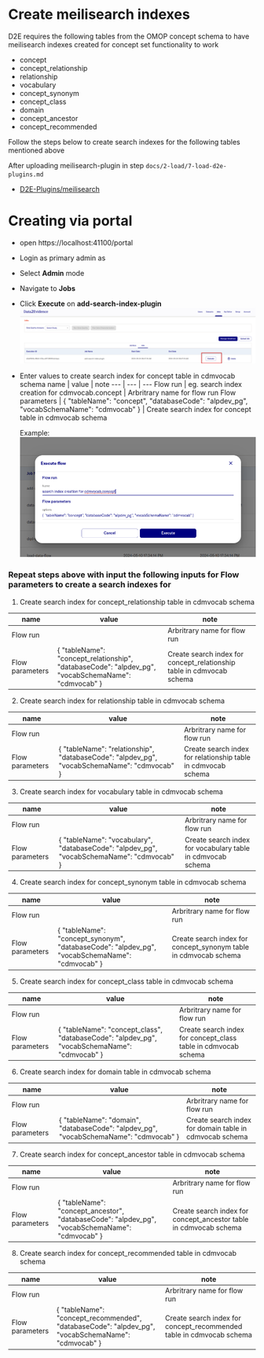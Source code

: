 # Create meilisearch indexes 
D2E requires the following tables from the OMOP concept schema to have meilisearch indexes created for concept set functionality to work
  - concept
  - concept_relationship
  - relationship
  - vocabulary
  - concept_synonym
  - concept_class
  - domain
  - concept_ancestor
  - concept_recommended

Follow the steps below to create search indexes for the following tables mentioned above

After uploading meilisearch-plugin in step `docs/2-load/7-load-d2e-plugins.md`
- [D2E-Plugins/meilisearch](https://github.com/alp-os/d2e-plugins/tree/main/meilisearch)

<h1 id="gui">Creating via portal</h1>
 
  - open https://localhost:41100/portal
  - Login as primary admin as
  - Select **Admin** mode
  - Navigate to **Jobs**
  - Click **Execute** on **add-search-index-plugin**
  ![Execeute Add Search Index Job](../images/meilisearch/ExecuteAddSearchIndexJob.png)

  - Enter values to create search index for concept table in cdmvocab schema
    name | value | note
    --- | --- | ---
    Flow run | eg. search index creation for cdmvocab.concept | Arbritrary name for flow run
    Flow parameters | { "tableName": "concept", "databaseCode": "alpdev_pg", "vocabSchemaName": "cdmvocab" } | Create search index for concept table in cdmvocab schema 

    Example:
    ![Add Search Index Flow Input](../images/meilisearch/AddSearchIndexFlowInput.png)


  ### Repeat steps above with input the following inputs for **Flow parameters** to create a search indexes for

  1. Create search index for concept_relationship table in cdmvocab schema

  name | value | note
  --- | --- | ---
  Flow run | | Arbritrary name for flow run
  Flow parameters | { "tableName": "concept_relationship", "databaseCode": "alpdev_pg", "vocabSchemaName": "cdmvocab" } | Create search index for concept_relationship table in cdmvocab schema 

  2. Create search index for relationship table in cdmvocab schema

  name | value | note
  --- | --- | ---
  Flow run | | Arbritrary name for flow run
  Flow parameters | { "tableName": "relationship", "databaseCode": "alpdev_pg", "vocabSchemaName": "cdmvocab" } | Create search index for relationship table in cdmvocab schema 
  
  3. Create search index for vocabulary table in cdmvocab schema

  name | value | note
  --- | --- | ---
  Flow run | | Arbritrary name for flow run
  Flow parameters | { "tableName": "vocabulary", "databaseCode": "alpdev_pg", "vocabSchemaName": "cdmvocab" } | Create search index for vocabulary table in cdmvocab schema 

  4. Create search index for concept_synonym table in cdmvocab schema

  name | value | note
  --- | --- | ---
  Flow run | | Arbritrary name for flow run
  Flow parameters | { "tableName": "concept_synonym", "databaseCode": "alpdev_pg", "vocabSchemaName": "cdmvocab" } | Create search index for concept_synonym table in cdmvocab schema 

  5. Create search index for concept_class table in cdmvocab schema

  name | value | note
  --- | --- | ---
  Flow run | | Arbritrary name for flow run
  Flow parameters | { "tableName": "concept_class", "databaseCode": "alpdev_pg", "vocabSchemaName": "cdmvocab" } | Create search index for concept_class table in cdmvocab schema 

  6. Create search index for domain table in cdmvocab schema

  name | value | note
  --- | --- | ---
  Flow run | | Arbritrary name for flow run
  Flow parameters | { "tableName": "domain", "databaseCode": "alpdev_pg", "vocabSchemaName": "cdmvocab" } | Create search index for domain table in cdmvocab schema 

  7. Create search index for concept_ancestor table in cdmvocab schema

  name | value | note
  --- | --- | ---
  Flow run | | Arbritrary name for flow run
  Flow parameters | { "tableName": "concept_ancestor", "databaseCode": "alpdev_pg", "vocabSchemaName": "cdmvocab" } | Create search index for concept_ancestor table in cdmvocab schema 

  8. Create search index for concept_recommended table in cdmvocab schema

  name | value | note
  --- | --- | ---
  Flow run | | Arbritrary name for flow run
  Flow parameters | { "tableName": "concept_recommended", "databaseCode": "alpdev_pg", "vocabSchemaName": "cdmvocab" } | Create search index for concept_recommended table in cdmvocab schema 